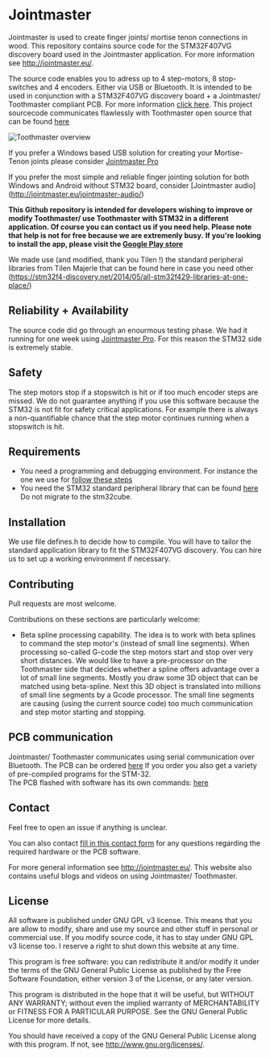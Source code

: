 # Jointmaster
Jointmaster is used to create finger joints/ mortise tenon connections in wood. This repository contains source code for the STM32F407VG discovery board used in the Jointmaster application.  For more information see http://jointmaster.eu/.

The source code enables you to adress up to 4 step-motors, 8 stop-switches and 4 encoders. Either via USB or Bluetooth.
It is intended to be used in conjunction with a STM32F407VG discovery board + a Jointmaster/ Toothmaster compliant PCB. For more information [click here](http://jointmaster.eu/2017/01/toothmaster-solution-introduction/).
This project sourcecode communicates flawlessly with Toothmaster open source that can be found [here](https://github.com/patricksevat/Toothmaster) 

![Toothmaster overview](http://jointmaster.eu/wp-content/uploads/2017/01/Toothmaster-solution-1100x599.jpg)

If you prefer a Windows based USB solution for creating your Mortise-Tenon joints please consider [Jointmaster Pro](http://jointmaster.eu/jointmaster-pro/)

If you prefer the most simple and reliable finger jointing solution for both Windows and Android without STM32 board, consider [Jointmaster audio] (http://jointmaster.eu/jointmaster-audio/)

**This Github repository is intended for developers wishing to improve or modify Toothmaster/ use Toothmaster with STM32 in a different application. Of course you can contact us if you need help. Please note that help is not for free because we are extremenly busy.**
**If you're looking to install the app, please visit the [Google Play store](https://play.google.com/store/search?q=Toothmaster&c=apps&hl=en)**

We made use (and modified, thank you Tilen !) the standard peripheral libraries from Tilen Majerle that can be found here in case you need other (https://stm32f4-discovery.net/2014/05/all-stm32f429-libraries-at-one-place/)

## Reliability + Availability
The source code did go through an enourmous testing phase. We had it running for one week using [Jointmaster Pro](http://jointmaster.eu/jointmaster-pro/). For this reason the STM32 side is extremely stable.

## Safety
The step motors stop if a stopswitch is hit or if too much encoder steps are missed. 
We do not guarantee anything if you use this software because the STM32 is not fit for safety critical applications. For example there is always a non-quantifiable chance that the step motor continues running when a stopswitch is hit. 

## Requirements
- You need a programming and debugging environment. For instance the one we use for [follow these steps](http://bartteunissen.com/blog/programming-and-debugging-a-stm32f0-discovery-with-eclipse/)
- You need the STM32 standard peripheral library that can be found [here](http://www.st.com/en/embedded-software/stsw-stm32065.html) Do not migrate to the stm32cube.

## Installation
We use file defines.h to decide how to compile. 
You will have to tailor the standard application library to fit the STM32F407VG discovery.
You can hire us to set up a working environment if necessary.

## Contributing

Pull requests are most welcome.

Contributions on these sections are particularly welcome:
- Beta spline processing capability. The idea is to work with beta splines to command the step motor's (instead of small line segments). When processing so-called G-code the step motors start and stop over very short distances. We would like to have a pre-processor on the Toothmaster side that decides whether a spline offers advantage over a lot of small line segments. Mostly you draw some 3D object that can be matched using beta-spline. Next this 3D object is translated into millions of small line segments by a Gcode processor. The small line segments are causing (using the current source code) too much communication and step motor starting and stopping.
    
## PCB communication

Jointmaster/ Toothmaster communicates using serial communication over Bluetooth.
The PCB can be ordered [here](http://jointmaster.eu/product/jointmaster-usb-solution-low-budget-kit/) If you order you also get a variety of pre-compiled programs for the STM-32.    
The PCB flashed with software has its own commands: [here](https://github.com/patricksevat/Toothmaster/blob/master/PCB-communication.md)

## Contact

Feel free to open an issue if anything is unclear.

You can also contact [fill in this contact form](http://jointmaster.eu/contact/) for any questions regarding the required hardware or the PCB software.

For more general information see http://jointmaster.eu/. This website also contains useful blogs and videos on using Jointmaster/ Toothmaster. 

## License

All software is published under GNU GPL v3 license. This means that you are allow to modify, share and use my source and other stuff in personal or commercial use. If you modify source code, it has to stay under GNU GPL v3 license too. I reserve a right to shut down this website at any time.

This program is free software: you can redistribute it and/or modify
it under the terms of the GNU General Public License as published by
the Free Software Foundation, either version 3 of the License, or
any later version.
 
This program is distributed in the hope that it will be useful,
but WITHOUT ANY WARRANTY; without even the implied warranty of
MERCHANTABILITY or FITNESS FOR A PARTICULAR PURPOSE.  See the
GNU General Public License for more details.
 
You should have received a copy of the GNU General Public License
along with this program.  If not, see <http://www.gnu.org/licenses/>.
